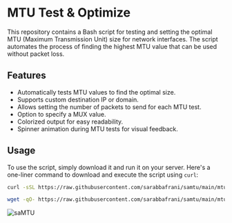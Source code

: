 # MTU Test & Optimize

This repository contains a Bash script for testing and setting the optimal MTU (Maximum Transmission Unit) size for network interfaces. The script automates the process of finding the highest MTU value that can be used without packet loss.

## Features

- Automatically tests MTU values to find the optimal size.
- Supports custom destination IP or domain.
- Allows setting the number of packets to send for each MTU test.
- Option to specify a MUX value.
- Colorized output for easy readability.
- Spinner animation during MTU tests for visual feedback.

## Usage

To use the script, simply download it and run it on your server. Here's a one-liner command to download and execute the script using `curl`:

```bash
curl -sSL https://raw.githubusercontent.com/sarabbafrani/samtu/main/mtu.sh > mtu.sh && chmod +x mtu.sh && sudo ./mtu.sh
```

```bash
wget -qO- https://raw.githubusercontent.com/sarabbafrani/samtu/main/mtu.sh > mtu.sh && chmod +x mtu.sh && sudo ./mtu.sh
```
![saMTU](https://github.com/user-attachments/assets/9adab340-b65a-493d-b732-266eda2c9767)
